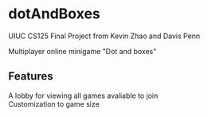 # dotAndBoxes

UIUC CS125 Final Project from Kevin Zhao and Davis Penn

Multiplayer online minigame "Dot and boxes"

## Features
A lobby for viewing all games avaliable to join <br>
Customization to game size

